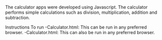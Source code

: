 The calculator apps were developed using Javascript.
The calculator performs simple calculations such as division, multiplication, addition and subtraction. 

Instructions
To run
-Calculator.html: This can be run in any preferred browser.
-Calculator.html: This can also be run in any preferred browser.